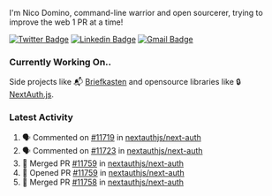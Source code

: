 
I'm Nico Domino, command-line warrior and open sourcerer, trying to improve the web 1 PR at a time!

[![Twitter Badge](https://img.shields.io/badge/-@ndom91-1ca0f1?style=flat-square&labelColor=1ca0f1&logo=twitter&logoColor=white&link=https://twitter.com/ndom91)](https://twitter.com/ndom91) [![Linkedin Badge](https://img.shields.io/badge/-ndom91-blue?style=flat-square&logo=Linkedin&logoColor=white&link=https://www.linkedin.com/in/ndom91/)](https://www.linkedin.com/in/ndom91/) [![Gmail Badge](https://img.shields.io/badge/-yo@ndo.dev-c14438?style=flat-square&logo=mail.ru&logoColor=white&link=mailto:yo@ndo.dev)](mailto:yo@ndo.dev)

### Currently Working On..

Side projects like 📬 [Briefkasten](https://briefkastenhq.com) and opensource libraries like 🔒 [NextAuth.js](https://github.com/nextauthjs/next-auth).

<!--START_SECTION_PROFILE_VIEWS:readme-info-->
<!--END_SECTION_PROFILE_VIEWS:readme-info-->

<!--START_SECTION_DAILY_COMMIT:readme-info-->
<!--END_SECTION_DAILY_COMMIT:readme-info-->

<!--START_SECTION_WEEKLY_COMMIT:readme-info-->
<!--END_SECTION_WEEKLY_COMMIT:readme-info-->

### Latest Activity

<!--START_SECTION:activity-->
1. 🗣 Commented on [#11719](https://github.com/nextauthjs/next-auth/pull/11719#issuecomment-2325254415) in [nextauthjs/next-auth](https://github.com/nextauthjs/next-auth)
2. 🗣 Commented on [#11723](https://github.com/nextauthjs/next-auth/pull/11723#issuecomment-2325253546) in [nextauthjs/next-auth](https://github.com/nextauthjs/next-auth)
3. 🎉 Merged PR [#11759](https://github.com/nextauthjs/next-auth/pull/11759) in [nextauthjs/next-auth](https://github.com/nextauthjs/next-auth)
4. 💪 Opened PR [#11759](https://github.com/nextauthjs/next-auth/pull/11759) in [nextauthjs/next-auth](https://github.com/nextauthjs/next-auth)
5. 🎉 Merged PR [#11758](https://github.com/nextauthjs/next-auth/pull/11758) in [nextauthjs/next-auth](https://github.com/nextauthjs/next-auth)
<!--END_SECTION:activity-->
